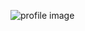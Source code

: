 ![profile image](https://cdn2.vectorstock.com/i/1000x1000/58/76/woman-with-laptop-computer-avatar-character-vector-24345876.jpg)
